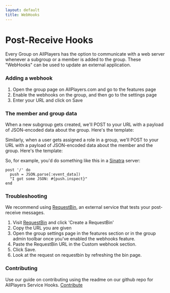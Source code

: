 ```yaml
---
layout: default
title: WebHooks
---
```

# Post-Receive Hooks

Every Group on AllPlayers has the option to communicate with a web server whenever a subgroup or a member is added to the group. These "WebHooks" can be used to update an external application.

### Adding a webhook
1.   Open the group page on AllPlayers.com and go to the features page
2.   Enable the webhooks on the group, and then go to the settings page
3.   Enter your URL and click on Save

### The member and group data

When a new subgroup gets created, we'll POST to your URL with a payload of JSON-encoded data about the group. Here's the template:

<script src="https://gist.github.com/arturo-c/5868677.js"></script>

Similarly, when a user gets assigned a role in a group, we'll POST to your URL with a payload of JSON-encoded data about the member and the group. Here's the template:

<script src="https://gist.github.com/arturo-c/5869554.js"></script>

So, for example, you'd do something like this in a [Sinatra](http://sinatra.rubyforge.org/) server:

    post '/' do
      push = JSON.parse[:event_data])
      "I got some JSON: #{push.inspect}"
    end

### Troubleshooting

We recommend using [RequestBin](http://requestb.in/), an external service that tests your post-receive messages.

1.   Visit [RequestBin](http://requestb.in/) and click 'Create a RequestBin'
2.   Copy the URL you are given
3.   Open the group settings page in the features section or in the group admin toolbar once you've enabled the webhooks feature.
4.   Paste the RequestBin URL in the Custom webhook section.
5.   Click Save.
6.   Look at the request on requestbin by refreshing the bin page.

### Contributing

Use our guide on contributing using the readme on our github repo for AllPlayers Service Hooks. [Contribute](https://github.com/AllPlayers/service-webhooks)
